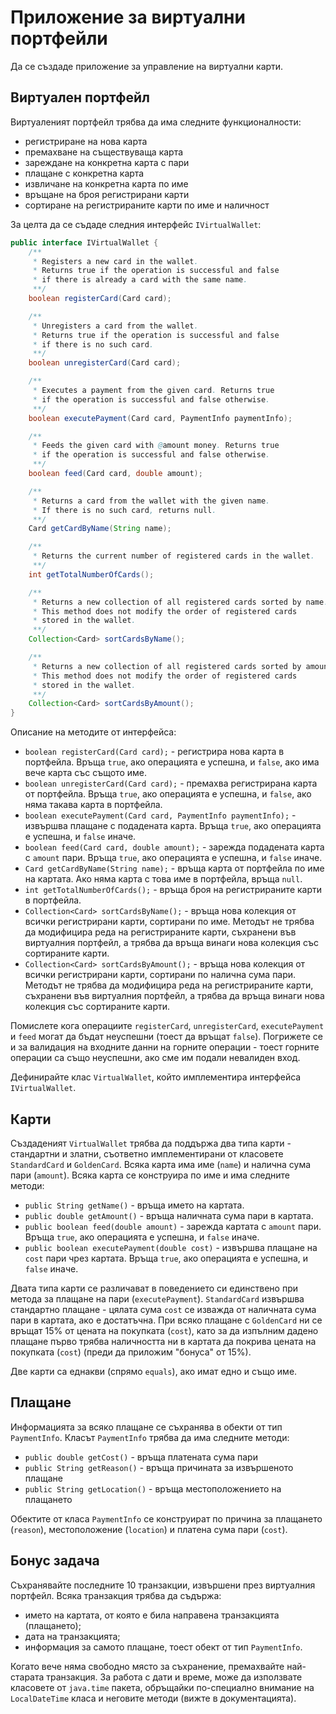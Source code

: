 Приложение за виртуални портфейли
=================================
Да се създаде приложение за управление на виртуални карти.

Виртуален портфейл
------------------
Виртуаленият портфейл трябва да има следните функционалности:
* регистриране на нова карта
* премахване на съществуваща карта
* зареждане на конкретна карта с пари
* плащане с конкретна карта
* извличане на конкретна карта по име
* връщане на броя регистрирани карти
* сортиране на регистрираните карти по име и наличност

За целта да се съдаде следния интерфейс `IVirtualWallet`:
```java
public interface IVirtualWallet {
    /**
     * Registers a new card in the wallet.
     * Returns true if the operation is successful and false
     * if there is already a card with the same name.
     **/
    boolean registerCard(Card card);

    /**
     * Unregisters a card from the wallet.
     * Returns true if the operation is successful and false
     * if there is no such card.
     **/
    boolean unregisterCard(Card card);

    /**
     * Executes a payment from the given card. Returns true
     * if the operation is successful and false otherwise.
     **/
    boolean executePayment(Card card, PaymentInfo paymentInfo);

    /**
     * Feeds the given card with @amount money. Returns true
     * if the operation is successful and false otherwise.
     **/
    boolean feed(Card card, double amount);

    /**
     * Returns a card from the wallet with the given name.
     * If there is no such card, returns null.
     **/
    Card getCardByName(String name);

    /**
     * Returns the current number of registered cards in the wallet.
     **/
    int getTotalNumberOfCards();

    /**
     * Returns a new collection of all registered cards sorted by name.
     * This method does not modify the order of registered cards
     * stored in the wallet.
     **/
    Collection<Card> sortCardsByName();

    /**
     * Returns a new collection of all registered cards sorted by amount.
     * This method does not modify the order of registered cards
     * stored in the wallet.
     **/
    Collection<Card> sortCardsByAmount();
}
```

Описание на методите от интерфейса:
* `boolean registerCard(Card card);` - регистрира нова карта в портфейла. Връща
`true`, ако операцията е успешна, и `false`, ако има вече карта със същото име.
* `boolean unregisterCard(Card card);` - премахва регистрирана карта от
портфейла. Връща `true`, ако операцията е успешна, и `false`, ако няма такава
карта в портфейла.
* `boolean executePayment(Card card, PaymentInfo paymentInfo);` - извършва
плащане с подадената карта. Връща `true`, ако операцията е успешна, и `false`
иначе.
* `boolean feed(Card card, double amount);` - зарежда подадената карта с
`amount` пари. Връща `true`, ако операцията е успешна, и `false` иначе.
* `Card getCardByName(String name);` - връща карта от портфейла по име на
картата. Ако няма карта с това име в портфейла, връща `null`.
* `int getTotalNumberOfCards();` - връща броя на регистрираните карти в
портфейла.
* `Collection<Card> sortCardsByName();` - връща нова колекция от всички
регистрирани карти, сортирани по име. Методът не трябва да модифицира реда на
регистрираните карти, съхранени във виртуалния портфейл, а трябва да връща
винаги нова колекция със сортираните карти.
* `Collection<Card> sortCardsByAmount();` - връща нова колекция от всички
регистрирани карти, сортирани по налична сума пари. Методът не трябва да
модифицира реда на регистрираните карти, съхранени във виртуалния портфейл, а
трябва да връща винаги нова колекция със сортираните карти.

Помислете кога операциите `registerCard`, `unregisterCard`, `executePayment` и
`feed` могат да бъдат неуспешни (тоест да връщат `false`). Погрижете се и за
валидация на входните данни на горните операции - тоест горните операции са също
неуспешни, ако сме им подали невалиден вход.

Дефинирайте клас `VirtualWallet`, който имплементира интерфейса
`IVirtualWallet`.

Карти
-----
Създаденият `VirtualWallet` трябва да поддържа два типа карти - стандартни и
златни, съответно имплементирани от класовете `StandardCard` и `GoldenCard`.
Всяка карта има име (`name`) и налична сума пари (`amount`). Всяка карта се
конструира по име и има следните методи:
* `public String getName()` - връща името на картата.
* `public double getAmount()` - връща наличната сума пари в картата.
* `public boolean feed(double amount)` - зарежда картата с `amount` пари. Връща
`true`, ако операцията е успешна, и `false` иначе.
* `public boolean executePayment(double cost)` - извършва плащане на `cost` пари
чрез картата. Връща `true`, ако операцията е успешна, и `false` иначе.

Двата типа карти се различават в поведението си единствено при метода за плащане
на пари (`executePayment`). `StandardCard` извършва стандартно плащане - цялата
сума `cost` се изважда от наличната сума пари в картата, ако е достатъчна. При
всяко плащане с `GoldenCard` ни се връщат 15% от цената на покупката (`cost`),
като за да изпълним дадено плащане първо трябва наличността ни в картата да
покрива цената на покупката (`cost`) (преди да приложим "бонуса" от 15%).

Две карти са еднакви (спрямо `equals`), ако имат едно и също име.

Плащане
-------
Информацията за всяко плащане се съхранява в обекти от тип `PaymentInfo`. Класът
`PaymentInfo` трябва да има следните методи:
* `public double getCost()` - връща платената сума пари
* `public String getReason()` - връща причината за извършеното плащане
* `public String getLocation()` - връща местоположението на плащането

Обектите от класа `PaymentInfo` се конструират по причина за плащането
(`reason`), местоположение (`location`) и платена сума пари (`cost`).

Бонус задача
------------
Съхранявайте последните 10 транзакции, извършени през виртуалния портфейл. Всяка
транзакция трябва да съдържа:
* името на картата, от която е била направена транзакцията (плащането);
* дата на транзакцията;
* информация за самото плащане, тоест обект от тип `PaymentInfo`.

Когато вече няма свободно място за съхранение, премахвайте най-старата
транзакция. За работа с дати и време, може да използвате класовете от
`java.time` пакета, обръщайки по-специално внимание на `LocalDateTime` класа и
неговите методи (вижте в документацията).
